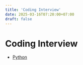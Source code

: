 ```yaml
---
title: 'Coding Interview'
date: 2025-03-16T07:20:00+07:00
draft: false
---
```


# Coding Interview

- [Python](./python.md)
